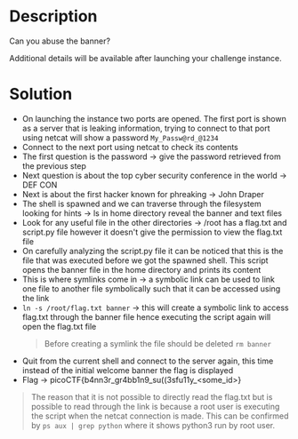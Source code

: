 # Description
Can you abuse the banner?

Additional details will be available after launching your challenge instance.

# Solution
- On launching the instance two ports are opened. The first port is shown as a server that is leaking information, trying to connect to that port using netcat will show a password `My_Passw@rd_@1234`
- Connect to the next port using netcat to check its contents
- The first question is the password -> give the password retrieved from the previous step
- Next question is about the top cyber security conference in the world -> DEF CON
- Next is about the first hacker known for phreaking -> John Draper
- The shell is spawned and we can traverse through the filesystem looking for hints -> ls in home directory reveal the banner and text files
- Look for any useful file in the other directories -> /root has a flag.txt and script.py file however it doesn't give the permission to view the flag.txt file
- On carefully analyzing the script.py file it can be noticed that this is the file that was executed before we got the spawned shell. This script opens the banner file in the home directory and prints its content
- This is where symlinks come in -> a symbolic link can be used to link one file to another file symbolically such that it can be accessed using the link
- `ln -s /root/flag.txt banner` -> this will create a symbolic link to access flag.txt through the banner file hence executing the script again will open the flag.txt file
	> Before creating a symlink the file should be deleted `rm banner`
- Quit from the current shell and connect to the server again, this time instead of the initial welcome banner the flag is displayed
- Flag -> picoCTF{b4nn3r_gr4bb1n9_su((3sfu11y_<some_id>}

> The reason that it is not possible to directly read the flag.txt but is possible to read through the link is because a root user is executing the script when the netcat connection is made. This can be confirmed by `ps aux | grep python` where it shows python3 run by root user.

